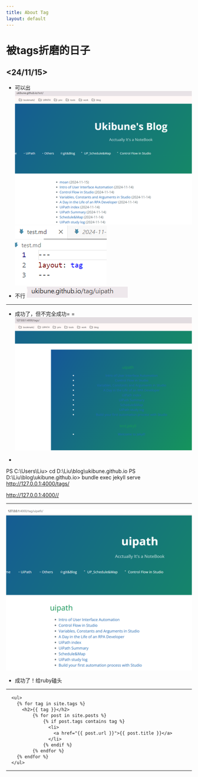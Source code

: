 ```yaml
---
title: About Tag
layout: default
---
```

# 被tags折磨的日子

## <24/11/15>
- 可以出
![alt text](/images/about-tag00.png)
![alt text](/images/about-tag01.png)
- 不行
![alt text](/images/about-tag02.png)
---
- 成功了，但不完全成功= =
![alt text](/images/about-tag03.png)

-
PS C:\Users\Liu> cd D:\Liu\blog\ukibune.github.io
PS D:\Liu\blog\ukibune.github.io> bundle exec jekyll serve
http://127.0.0.1:4000/tags/

http://127.0.0.1:4000//

---
![alt text](/images/about-tag04.png)
- 成功了！给ruby磕头

---
~~~
  <ul>
    {% for tag in site.tags %}
      <h2>{{ tag }}</h2>
          {% for post in site.posts %}
              {% if post.tags contains tag %}
                <li>
                  <a href="{{ post.url }}">{{ post.title }}</a>
                </li>
              {% endif %}
          {% endfor %}
    {% endfor %}
  </ul>
  ~~~
---